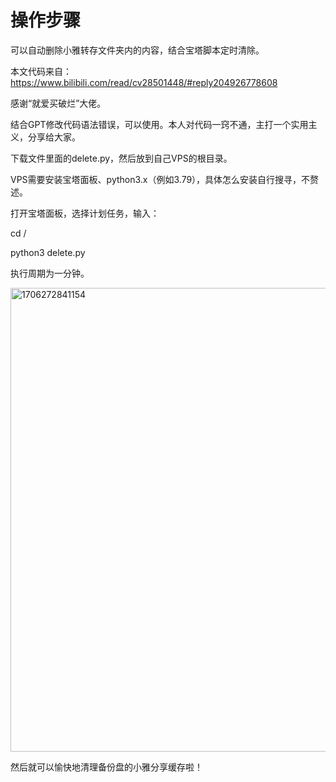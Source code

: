 # 操作步骤
可以自动删除小雅转存文件夹内的内容，结合宝塔脚本定时清除。

本文代码来自：https://www.bilibili.com/read/cv28501448/#reply204926778608

感谢“就爱买破烂”大佬。

结合GPT修改代码语法错误，可以使用。本人对代码一窍不通，主打一个实用主义，分享给大家。

下载文件里面的delete.py，然后放到自己VPS的根目录。

VPS需要安装宝塔面板、python3.x（例如3.79），具体怎么安装自行搜寻，不赘述。

打开宝塔面板，选择计划任务，输入：

cd /

python3 delete.py

执行周期为一分钟。

<img width="742" alt="1706272841154" src="https://github.com/ypq123456789/-/assets/114487221/8dc3e304-6cb8-43da-bcdc-c0fd9e610c4f">

然后就可以愉快地清理备份盘的小雅分享缓存啦！
